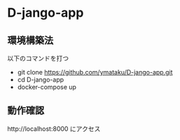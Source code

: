 # D-jango-app
## 環境構築法
以下のコマンドを打つ
- git clone  https://github.com/ymataku/D-jango-app.git
- cd D-jango-app
- docker-compose up 

## 動作確認
http://localhost:8000 にアクセス
